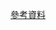 [參考資料](https://www.vghtc.gov.tw/UploadFiles/WebFiles/WebPagesFiles/Files/698439da-e1f5-43f9-9b16-6cd86cadcd4e/20221207%E5%85%A8%E9%99%A2%E8%AA%B2%E7%A8%8B-%E5%82%BE%E5%90%91%E5%88%86%E6%95%B8%E7%9A%84%E4%BD%BF%E7%94%A8-Amelia%E5%8D%9A%E5%A3%AB.pdf)
